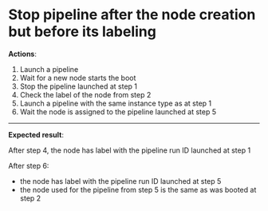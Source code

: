 # Stop pipeline after the node creation but before its labeling

**Actions**:

1. Launch a pipeline
2. Wait for a new node starts the boot
3. Stop the pipeline launched at step 1
4. Check the label of the node from step 2
5. Launch a pipeline with the same instance type as at step 1
6. Wait the node is assigned to the pipeline launched at step 5

***

**Expected result**:

After step 4, the node has label with the pipeline run ID launched at step 1

After step 6:

- the node has label with the pipeline run ID launched at step 5
- the node used for the pipeline from step 5 is the same as was booted at step 2
